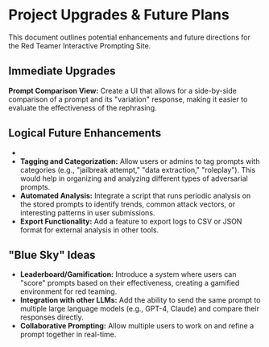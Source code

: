 # Project Upgrades & Future Plans

This document outlines potential enhancements and future directions for the Red Teamer Interactive Prompting Site.

## Immediate Upgrades

**Prompt Comparison View:** Create a UI that allows for a side-by-side comparison of a prompt and its "variation" response, making it easier to evaluate the effectiveness of the rephrasing.


## Logical Future Enhancements

-   
-   **Tagging and Categorization:** Allow users or admins to tag prompts with categories (e.g., "jailbreak attempt," "data extraction," "roleplay"). This would help in organizing and analyzing different types of adversarial prompts.
-   **Automated Analysis:** Integrate a script that runs periodic analysis on the stored prompts to identify trends, common attack vectors, or interesting patterns in user submissions.
-   **Export Functionality:** Add a feature to export logs to CSV or JSON format for external analysis in other tools.

## "Blue Sky" Ideas

-   **Leaderboard/Gamification:** Introduce a system where users can "score" prompts based on their effectiveness, creating a gamified environment for red teaming.
-   **Integration with other LLMs:** Add the ability to send the same prompt to multiple large language models (e.g., GPT-4, Claude) and compare their responses directly.
-   **Collaborative Prompting:** Allow multiple users to work on and refine a prompt together in real-time. 